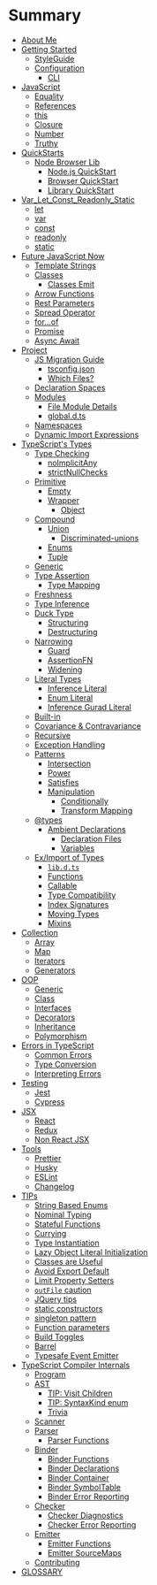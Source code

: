 # Summary

* [About Me](AboutMe.md) <!--completed-->
* [Getting Started](TypeScript.md) <!--completed-->
  * [StyleGuide](styleguide/styleguide.md)
  * [Configuration](configuration/configuration.md) <!--completed-->
    * [CLI](configuration/cli.md) <!--completed-->
* [JavaScript](javascript/recap.md)
  * [Equality](javascript/equality_condition.md) <!--completed-->
  * [References](javascript/references.md) <!--completed-->
  * [this](javascript/this.md) <!--completed-->
  * [Closure](javascript/closure.md) <!--completed-->
  * [Number](javascript/number.md) <!--completed-->
  * [Truthy](javascript/truthy.md) <!--completed-->
* [QuickStarts](quick/quick.md)  <!--completed-->
  * [Node Browser Lib](quick/quick.md)  <!--completed-->
    * [Node.js QuickStart](quick/nodejs.md)  <!--completed-->
    * [Browser QuickStart](quick/browser.md)  <!--completed-->
    * [Library QuickStart](quick/library.md)  <!--completed-->  
* [Var_Let_Const_Readonly_Static](defination/defination.md) <!--completed-->
  * [let](defination/let.md) <!--completed-->
  * [var](defination/var.md) <!--completed-->
  * [const](defination/const.md)   <!--completed-->
  * [readonly](types/readonly/readonly.md)   <!--completed-->
  * [static](types/static/static.md)   <!--completed-->
* [Future JavaScript Now](future-javascript.md) 
  * [Template Strings](types/string/template-strings.md)  <!--completed-->  
  * [Classes](classes.md)
    * [Classes Emit](classes-emit.md)
  * [Arrow Functions](arrow-functions.md)
  * [Rest Parameters](rest-parameters.md)
  * [Spread Operator](spread-operator.md)
  * [for...of](for...of.md)  
  * [Promise](promise.md)
  * [Async Await](async/async.md)
* [Project](project/project.md)
  * [JS Migration Guide](types/migrating.md) <!--completed-->   
    * [tsconfig.json](project/tsconfig.md) <!--completed--> 
    * [Which Files?](project/files.md)
  * [Declaration Spaces](project/declarationspaces.md)  <!--completed--> 
  * [Modules](project/modules.md) 
    * [File Module Details](project/external-modules.md)
    * [global.d.ts](project/globals.md)
  * [Namespaces](project/namespaces.md)  <!--completed-->
  * [Dynamic Import Expressions](project/dynamic-import-expressions.md) <!--completed-->  
* [TypeScript's Types](types/types.md) <!--completed-->  
  * [Type Checking](options/intro.md)
    * [noImplicitAny](options/noImplicitAny.md)
    * [strictNullChecks](options/strictNullChecks.md) <!--completed-->  
  * [Primitive](types/primitive/primitive.md) <!--completed-->  
    * [Empty](types/empty.md) <!--completed-->
    * [Wrapper](types/wrapper/wrapper.md)  <!--completed-->
      * [Object](types/wrapper/wrapper_objects.md)  <!--completed-->
  * [Compound](types/compound/compound.md)  <!--completed-->
    * [Union](types/compound/union/union.md) <!--completed-->
      * [Discriminated-unions](types/compound/union/discriminated-unions.md) <!--completed-->
    * [Enums](types/compound/enum/enum.md)  <!--completed-->
    * [Tuple](types/compound/tuple/tuple.md) <!--completed-->
  * [Generic](types/generic/generic.md)       <!--completed-->  
  * [Type Assertion](types/type-assertion.md)<!--completed-->
    * [Type Mapping](types/mapping.md)  <!--completed-->  
  * [Freshness](types/freshness.md)  <!--completed-->    
  * [Type Inference](types/type-inference.md)
  * [Duck Type](types/duck/duck.md) <!--completed-->
    * [Structuring](types/duck/structural/structural.md) <!--completed-->
    * [Destructuring](types/duck/structural/destructuring.md) <!--completed-->
  * [Narrowing](types/narrowing/narrowing.md)   <!--completed-->          
      * [Guard](types/narrowing/guard.md)   <!--completed-->    
      * [AssertionFN](types/narrowing/assertion-fn.md)   <!--completed-->    
      * [Widening](types/narrowing/widening.md)  <!--completed-->        
  * [Literal Types](types/literal/literal-types.md)<!--completed-->
    * [Inference Literal](types/inference-literal-types.md)   <!--completed-->
    * [Enum Literal](types/enum-literal-type.md)   <!--completed-->    
    * [Inference Gurad Literal](types/inference-literal-gurad-type.md)   <!--completed-->      
  * [Built-in](types/builtin/builtin.md) <!--completed-->    
  * [Covariance & Contravariance](types/covariance_contravariance/covariance_contravariance.md) <!--completed-->        
  * [Recursive](types/recursive/recursive.md) <!--completed-->
  * [Exception Handling](types/exceptions/exceptions.md)  <!--completed-->  
  * [Patterns](types/patterns/patterns.md) <!--completed-->          
    * [Intersection](types/patterns/intersection/intersection.md) <!--completed-->      
    * [Power](types/patterns/power/power.md) <!--completed-->   
    * [Satisfies](types/patterns/satisfies/satisfies.md) <!--completed-->       
    * [Manipulation](types/patterns/manipulation/manipulation.md) <!--completed-->      
      * [Conditionally](types/patterns/manipulation/conditional.md) <!--completed-->      
      * [Transform Mapping](types/patterns/manipulation/transform-mapping.md) <!--completed-->            
  * [@types](types/module/@types.md) <!--completed--> 
    * [Ambient Declarations](types/module/ambient/intro.md)<!--completed-->
      * [Declaration Files](types/module/ambient/d.ts.md)<!--completed-->
      * [Variables](types/module/ambient/variables.md)    <!--completed-->
  * [Ex/Import of Types](types/exchange/exchange-types.md) <!--completed--> 
    * [`lib.d.ts`](types/lib.d.ts.md)
    * [Functions](types/functions.md)
    * [Callable](types/callable.md)        
    * [Type Compatibility](types/type-compatibility.md)  
    * [Index Signatures](types/system/index-signatures.md)
    * [Moving Types](types/moving-types.md)
    * [Mixins](types/mixins.md)
* [Collection](collection/collection.md)<!--completed-->    
  * [Array](collection/array.md)    <!--completed-->    
  * [Map](collection/map.md)        <!--completed-->    
  * [Iterators](collection/iterators.md)  <!--completed-->    
  * [Generators](collection/generators.md)  <!--completed-->  
* [OOP](oop/oop.md)  
  * [Generic](types/generic/generic.md)    
  * [Class](oop/class.md)    
  * [Interfaces](oop/interfaces.md)  
  * [Decorators](oop/decorators.md)      
  * [Inheritance](oop/inheritance.md)        
  * [Polymorphism](oop/polymorphism.md)          
* [Errors in TypeScript](errors/main.md)
  * [Common Errors](errors/common-errors.md)  <!--completed-->  
  * [Type Conversion](types/conversion.md)  <!--completed-->  
  * [Interpreting Errors](errors/interpreting-errors.md)    
* [Testing](testing/intro.md)
  * [Jest](testing/jest.md)
  * [Cypress](testing/cypress.md)
* [JSX](jsx/tsx.md)
  * [React](jsx/react.md)
  * [Redux](jsx/redux.md)
  * [Non React JSX](jsx/others.md)  
* [Tools](tools/intro.md)
  * [Prettier](tools/prettier.md)
  * [Husky](tools/husky.md)
  * [ESLint](tools/eslint.md)
  * [Changelog](tools/changelog.md)
* [TIPs](tips/main.md)
  * [String Based Enums](tips/stringEnums.md)
  * [Nominal Typing](tips/nominalTyping.md)
  * [Stateful Functions](tips/statefulFunctions.md)
  * [Currying](tips/currying.md)
  * [Type Instantiation](tips/typeInstantiation.md)
  * [Lazy Object Literal Initialization](tips/lazyObjectLiteralInitialization.md)
  * [Classes are Useful](tips/classesAreUseful.md)
  * [Avoid Export Default](tips/defaultIsBad.md)
  * [Limit Property Setters](tips/propertySetters.md)
  * [`outFile` caution](tips/outFile.md)
  * [JQuery tips](tips/jquery.md)
  * [static constructors](tips/staticConstructor.md)
  * [singleton pattern](tips/singleton.md)
  * [Function parameters](tips/functionParameters.md)
  * [Build Toggles](tips/build-toggles.md)
  * [Barrel](tips/barrel.md)  
  * [Typesafe Event Emitter](tips/typed-event.md)
* [TypeScript Compiler Internals](compiler/overview.md)
  * [Program](compiler/program.md)
  * [AST](compiler/ast.md)
    * [TIP: Visit Children](compiler/ast-tip-children.md)
    * [TIP: SyntaxKind enum](compiler/ast-tip-syntaxkind.md)
    * [Trivia](compiler/ast-trivia.md)
  * [Scanner](compiler/scanner.md)
  * [Parser](compiler/parser.md)
    * [Parser Functions](compiler/parser-functions.md)
  * [Binder](compiler/binder.md)
    * [Binder Functions](compiler/binder-functions.md)
    * [Binder Declarations](compiler/binder-declarations.md)
    * [Binder Container](compiler/binder-container.md)
    * [Binder SymbolTable](compiler/binder-symboltable.md)
    * [Binder Error Reporting](compiler/binder-diagnostics.md)
  * [Checker](compiler/checker.md)
    * [Checker Diagnostics](compiler/checker-global.md)
    * [Checker Error Reporting](compiler/checker-diagnostics.md)
  * [Emitter](compiler/emitter.md)
    * [Emitter Functions](compiler/emitter-functions.md)
    * [Emitter SourceMaps](compiler/emitter-sourcemaps.md)
  * [Contributing](compiler/contributing.md)
* [GLOSSARY](./GLOSSARY.md)

